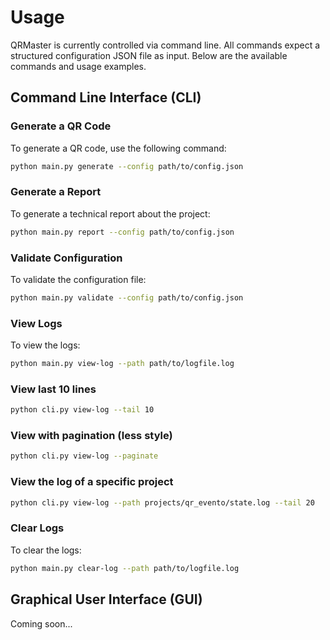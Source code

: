 # Usage

QRMaster is currently controlled via command line. All commands expect a structured configuration JSON file as input. Below are the available commands and usage examples.


## Command Line Interface (CLI)


### Generate a QR Code

To generate a QR code, use the following command:

```bash
python main.py generate --config path/to/config.json
```


### Generate a Report

To generate a technical report about the project:

```bash
python main.py report --config path/to/config.json
```


### Validate Configuration

To validate the configuration file:

```bash
python main.py validate --config path/to/config.json
```


### View Logs

To view the logs:

```bash
python main.py view-log --path path/to/logfile.log
```


### View last 10 lines

```bash
python cli.py view-log --tail 10
```


### View with pagination (less style)

```bash
python cli.py view-log --paginate
```


### View the log of a specific project

```bash
python cli.py view-log --path projects/qr_evento/state.log --tail 20
```


### Clear Logs

To clear the logs:

```bash
python main.py clear-log --path path/to/logfile.log
```


## Graphical User Interface (GUI)

Coming soon...
